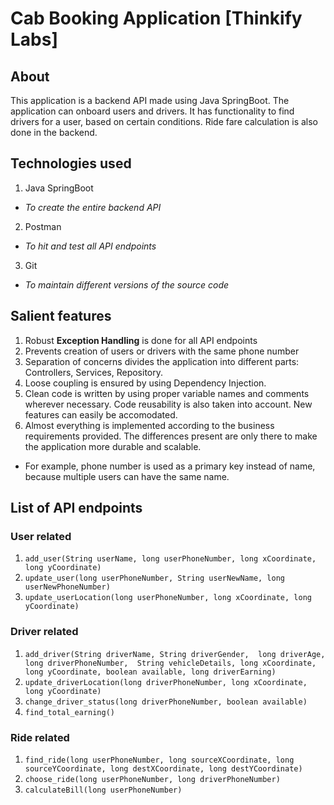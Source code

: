 # Cab Booking Application [Thinkify Labs]

## About
This application is a backend API made using Java SpringBoot. The application can onboard users and drivers. It has functionality to find drivers for a user, based on certain conditions. Ride fare calculation is also done in the backend.

## Technologies used
1. Java SpringBoot
  - *To create the entire backend API*
2. Postman
  - *To hit and test all API endpoints*
3. Git 
  - *To maintain different versions of the source code*

## Salient features
1. Robust **Exception Handling** is done for all API endpoints
2. Prevents creation of users or drivers with the same phone number
3. Separation of concerns divides the application into different parts: Controllers, Services, Repository.
4. Loose coupling is ensured by using Dependency Injection.
5. Clean code is written by using proper variable names and comments wherever necessary. Code reusability is also taken into account. New features can easily be accomodated.
6. Almost everything is implemented according to the business requirements provided. The differences present are only there to make the application more durable and scalable. 
  - For example, phone number is used as a primary key instead of name, because multiple users can have the same name. 

## List of API endpoints
### User related
1. `add_user(String userName, long userPhoneNumber, long xCoordinate, long yCoordinate)`
2. `update_user(long userPhoneNumber, String userNewName, long userNewPhoneNumber)`
3. `update_userLocation(long userPhoneNumber, long xCoordinate, long yCoordinate)`
### Driver related
1. `add_driver(String driverName, String driverGender, 
        long driverAge, long driverPhoneNumber, 
        String vehicleDetails, long xCoordinate, 
        long yCoordinate, boolean available, long driverEarning)`
2. `update_driverLocation(long driverPhoneNumber, long xCoordinate, long yCoordinate)` 
3. `change_driver_status(long driverPhoneNumber, boolean available)`
4. `find_total_earning()`
### Ride related
1. `find_ride(long userPhoneNumber, long sourceXCoordinate, long sourceYCoordinate, long destXCoordinate, long destYCoordinate)`
2. `choose_ride(long userPhoneNumber, long driverPhoneNumber)`
3. `calculateBill(long userPhoneNumber)`
